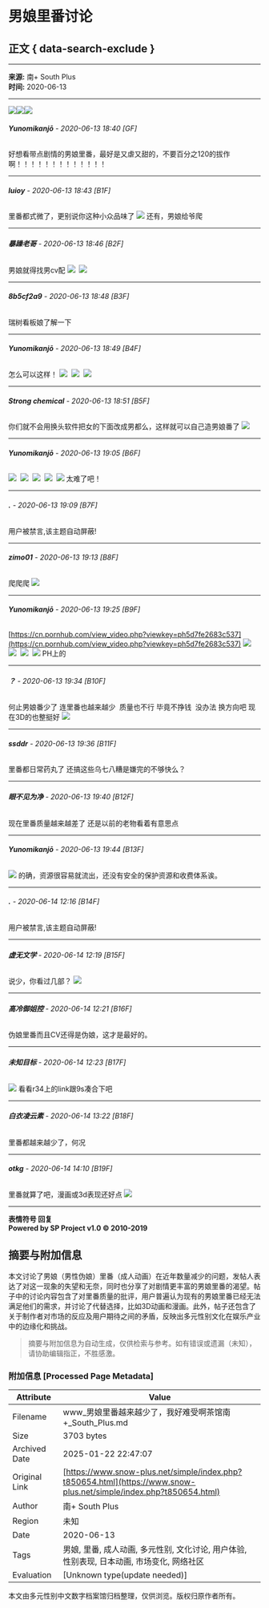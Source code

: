 # 男娘里番讨论

## 正文 { data-search-exclude }


---

**来源:** 南+ South Plus  
**时间:** 2020-06-13  

---

![](images/post/smile/smallface/face108.jpg)![](images/post/smile/smallface/face108.jpg)![](images/post/smile/smallface/face108.jpg)

###### **Yunomikanjō** - 2020-06-13 18:40 \[GF\]
好想看带点剧情的男娘里番，最好是又虐又甜的，不要百分之120的拔作啊！！！！！！！！！！！！！

---

###### **luioy** - 2020-06-13 18:43 \[B1F\]
里番都式微了，更别说你这种小众品味了 ![](images/post/smile/smallface/face020.jpg) 还有，男娘给爷爬

---

###### **暴躁老哥** - 2020-06-13 18:46 \[B2F\]
男娘就得找男cv配 ![](images/post/smile/smallface/face040.jpg)  ![](images/post/smile/smallface/face040.jpg)

---

###### **8b5cf2a9** - 2020-06-13 18:48 \[B3F\]
瑞树看板娘了解一下

---

###### **Yunomikanjō** - 2020-06-13 18:49 \[B4F\]
怎么可以这样！ ![](images/post/smile/smallface/face040.jpg)  ![](images/post/smile/smallface/face040.jpg)  ![](images/post/smile/smallface/face040.jpg)

---

###### **Strong chemical** - 2020-06-13 18:51 \[B5F\]
你们就不会用换头软件把女的下面改成男都么，这样就可以自己造男娘番了 ![](images/post/smile/smallface/face040.jpg)

---

###### **Yunomikanjō** - 2020-06-13 19:05 \[B6F\]
![](images/post/smile/smallface/face040.jpg)  ![](images/post/smile/smallface/face040.jpg)  ![](images/post/smile/smallface/face040.jpg)  ![](images/post/smile/smallface/face040.jpg)  ![](images/post/smile/smallface/face040.jpg) 太难了吧！

---

###### **.** - 2020-06-13 19:09 \[B7F\]
用户被禁言,该主题自动屏蔽!

---

###### **zimo01** - 2020-06-13 19:13 \[B8F\]
爬爬爬 ![](images/post/smile/smallface/face076.jpg)

---

###### **Yunomikanjō** - 2020-06-13 19:25 \[B9F\]
[https://cn.pornhub.com/view_video.php?viewkey=ph5d7fe2683c537](https://cn.pornhub.com/view_video.php?viewkey=ph5d7fe2683c537) ![](images/post/smile/smallface/face040.jpg)  ![](images/post/smile/smallface/face040.jpg)  ![](images/post/smile/smallface/face040.jpg)  ![](images/post/smile/smallface/face040.jpg) PH上的

---

###### **？** - 2020-06-13 19:34 \[B10F\]
何止男娘番少了 连里番也越来越少  质量也不行 毕竟不挣钱  没办法 换方向吧 现在3D的也整挺好 ![](images/post/smile/smallface/face020.jpg)

---

###### **ssddr** - 2020-06-13 19:36 \[B11F\]
里番都日常药丸了 还搞这些乌七八糟是嫌完的不够快么？

---

###### **眼不见为净** - 2020-06-13 19:40 \[B12F\]
现在里番质量越来越差了 还是以前的老物看着有意思点

---

###### **Yunomikanjō** - 2020-06-13 19:44 \[B13F\]
![](images/post/smile/smallface/face077.gif) 的确，资源很容易就流出，还没有安全的保护资源和收费体系诶。

---

###### **.** - 2020-06-14 12:16 \[B14F\]
用户被禁言,该主题自动屏蔽!

---

###### **虚无文学** - 2020-06-14 12:19 \[B15F\]
说少，你看过几部？ ![](images/post/smile/smallface/face056.jpg)

---

###### **高冷御姐控** - 2020-06-14 12:21 \[B16F\]
伪娘里番而且CV还得是伪娘，这才是最好的。

---

###### **未知目标** - 2020-06-14 12:23 \[B17F\]
![](images/post/smile/smallface/face070.gif) 看看r34上的link跟9s凑合下吧

---

###### **白衣凌云素** - 2020-06-14 13:22 \[B18F\]
里番都越来越少了，何况

---

###### **otkg** - 2020-06-14 14:10 \[B19F\]
里番就算了吧，漫画或3d表现还好点 ![](images/post/smile/smallface/face070.gif)

---

**表情符号 回复**  
**Powered by SP Project v1.0 © 2010-2019**  
<!-- tcd_original_link https://www.snow-plus.net/simple/index.php?t850654.html -->


## 摘要与附加信息

<!-- tcd_abstract -->
本文讨论了男娘（男性伪娘）里番（成人动画）在近年数量减少的问题，发帖人表达了对这一现象的失望和无奈，同时也分享了对剧情更丰富的男娘里番的渴望。帖子中的讨论内容包含了对里番质量的批评，用户普遍认为现有的男娘里番已经无法满足他们的需求，并讨论了代替选择，比如3D动画和漫画。此外，帖子还包含了关于制作者对市场的反应及用户期待之间的矛盾，反映出多元性别文化在娱乐产业中的边缘化和挑战。
<!-- tcd_abstract_end -->

> 摘要与附加信息为自动生成，仅供检索与参考。如有错误或遗漏（未知），请协助编辑指正，不胜感激。

### 附加信息 [Processed Page Metadata]

| Attribute       | Value                                  |
|-----------------|----------------------------------------|
| Filename        | www_男娘里番越来越少了，我好难受啊茶馆南+_South_Plus.md                             |
| Size            | 3703 bytes                           |
| Archived Date   | 2025-01-22 22:47:07                             |
| Original Link   | [https://www.snow-plus.net/simple/index.php?t850654.html](https://www.snow-plus.net/simple/index.php?t850654.html)                       |
| Author          | 南+ South Plus                               |
| Region          | 未知                               |
| Date            | 2020-06-13                                 |
| Tags            | 男娘, 里番, 成人动画, 多元性别, 文化讨论, 用户体验, 性别表现, 日本动画, 市场变化, 网络社区                                 |
| Evaluation            | [Unknown type(update needed)]                                 |
<!-- tcd_table_end -->

本文由多元性别中文数字档案馆归档整理，仅供浏览。版权归原作者所有。
